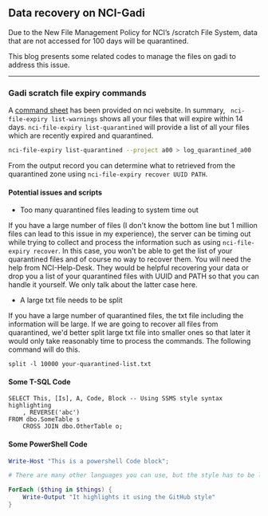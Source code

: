 ## Data recovery on NCI-Gadi

Due to the New File Management Policy for NCI’s /scratch File System, data that are not accessed for 100 days will be quarantined. 

This blog presents some related codes to manage the files on gadi to address this issue.

---

### Gadi scratch file expiry commands

A [command sheet](https://nci.org.au/sites/default/files/documents/2022-04/GadiSystem-GadiScratchFileExpiryCommands-200422-1629-37.pdf) has been provided on nci website. In summary, ``` nci-file-expiry list-warnings``` shows all your files that will expire within 14 days. ```nci-file-expiry list-quarantined``` will provide a list of all your files which are recently expired and quarantined.
```bash
nci-file-expiry list-quarantined --project a00 > log_quarantined_a00
```

From the output record you can determine what to retrieved from the quarantined zone using ```nci-file-expiry recover UUID PATH```. 

#### Potential issues and scripts

- Too many quarantined files leading to system time out

If you have a large number of files (I don't know the bottom line but 1 million files can lead to this issue in my experience), the server can be timing out while trying to collect and process the information such as using ```nci-file-expiry recover```. In this case, you won't be able to get the list of your quarantined files and of course no way to recover them. You will need the help from NCI-Help-Desk. They would be helpful recovering your data or drop you a list of your quarantined files with UUID and PATH so that you can handle it yourself. We only talk about the latter case here.

- A large txt file needs to be split

If you have a large number of quarantined files, the txt file including the information will be large. If we are going to recover all files from quarantined, we'd better split large txt file into smaller ones so that later it would only take reasonably time to process the commands. The following command will do this.

```
split -l 10000 your-quarantined-list.txt
```




#### Some T-SQL Code

```tsql
SELECT This, [Is], A, Code, Block -- Using SSMS style syntax highlighting
    , REVERSE('abc')
FROM dbo.SomeTable s
    CROSS JOIN dbo.OtherTable o;
```

#### Some PowerShell Code

```powershell
Write-Host "This is a powershell Code block";

# There are many other languages you can use, but the style has to be loaded first

ForEach ($thing in $things) {
    Write-Output "It highlights it using the GitHub style"
}
```
